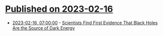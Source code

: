 # [Published on 2023-02-16](index.md)

* [2023-02-16, 07:00:00](https://science.slashdot.org/story/23/02/16/0246237/scientists-find-first-evidence-that-black-holes-are-the-source-of-dark-energy?utm_source=rss1.0mainlinkanon&utm_medium=feed) - [Scientists Find First Evidence That Black Holes Are the Source of Dark Energy](https://science.slashdot.org/story/23/02/16/0246237/scientists-find-first-evidence-that-black-holes-are-the-source-of-dark-energy?utm_source=rss1.0mainlinkanon&utm_medium=feed)
